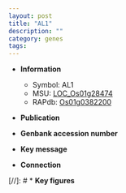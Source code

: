 ```yaml
---
layout: post
title: "AL1"
description: ""
category: genes
tags: 
---
```


* **Information**  
    + Symbol: AL1  
    + MSU: [LOC_Os01g28474](http://rice.uga.edu/cgi-bin/ORF_infopage.cgi?orf=LOC_Os01g28474)  
    + RAPdb: [Os01g0382200](http://rapdb.dna.affrc.go.jp/viewer/gbrowse_details/irgsp1?name=Os01g0382200)  

* **Publication**  

* **Genbank accession number**  

* **Key message**  

* **Connection**  

[//]: # * **Key figures**  


